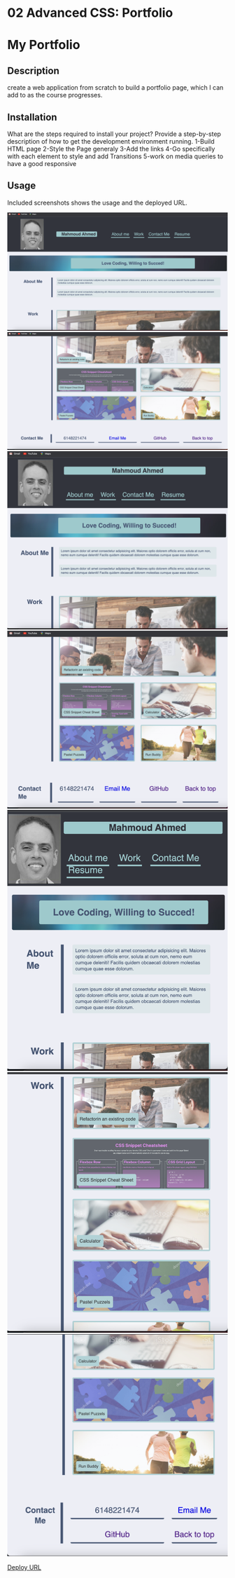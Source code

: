 # 02 Advanced CSS: Portfolio

# My Portfolio

## Description

create a web application from scratch to build a portfolio page, which I can add to as the course progresses.

## Installation

What are the steps required to install your project? Provide a step-by-step description of how to get the development environment running.
1-Build HTML page
2-Style the Page generaly
3-Add the links
4-Go specifically with each element to style and add Transitions
5-work on media queries to have a good responsive

## Usage

Included screenshots shows the usage and the deployed URL.

![alt text](assets/website-image/Screenshot-01.png)
![alt text](assets/website-image/Screenshot-02.png)
![alt text](assets/website-image/Screenshot-03.png)
![alt text](assets/website-image/Screenshot-04.png)
![alt text](assets/website-image/Screenshot-05.png)
![alt text](assets/website-image/Screenshot-06.png)
![alt text](assets/website-image/Screenshot-07.png)

[Deploy URL](https://mahmoudahmed0528.github.io/MahmoudAhmed-Portfolio/)
